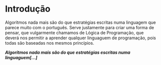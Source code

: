 # Introdução

Algoritmos nada mais são do que estratégias escritas numa linguagem que parece muito com o português. Serve justamente para criar uma forma de pensar, que vulgarmente chamamos de Lógica de Programação, que deverá nos permitir a aprender qualquer linguaguem de programação, pois todas são baseadas nos mesmos princípios.

***Algoritmos nada mais são do que estratégias escritas numa linguaguem[...]***

